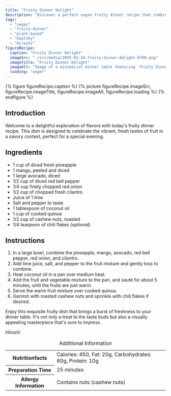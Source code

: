 ```yaml
---
title: "Fruity Dinner Delight"
description: "Discover a perfect vegan fruity dinner recipe that combines fresh fruits with savory elements for a delightful meal."
tags:
  - "vegan"
  - "fruity-dinner"
  - "plant-based"
  - "healthy"
  - "Hiroshi"
figureRecipe: 
  caption: "Fruity Dinner Delight"
  imageSrc: "./src/media/2025-02-24-fruity-dinner-delight-8700.png"
  imageTitle: "Fruity Dinner Delight"
  imageAlt: "Image of a minimalist dinner table featuring 'Fruity Dinner Delight' on a white plate with quinoa, fruits, vegetables, cashews, and chili flakes, beside a glass of water, against a neutral backdrop with natural lighting."
  loading: "eager"
---
```


{% figure figureRecipe.caption %}
{% picture figureRecipe.imageSrc, figureRecipe.imageTitle, figureRecipe.imageAlt, figureRecipe.loading %}
{% endfigure %}

## Introduction

Welcome to a delightful exploration of flavors with today's fruity dinner recipe. This dish is designed to celebrate the vibrant, fresh tastes of fruit in a savory context, perfect for a special evening.

## Ingredients

- 1 cup of diced fresh pineapple
- 1 mango, peeled and diced
- 1 large avocado, diced
- 1/2 cup of diced red bell pepper
- 1/4 cup finely chopped red onion
- 1/2 cup of chopped fresh cilantro
- Juice of 1 lime
- Salt and pepper to taste
- 1 tablespoon of coconut oil
- 1 cup of cooked quinoa
- 1/2 cup of cashew nuts, roasted
- 1/4 teaspoon of chili flakes (optional)

## Instructions

1. In a large bowl, combine the pineapple, mango, avocado, red bell pepper, red onion, and cilantro.
2. Add lime juice, salt, and pepper to the fruit mixture and gently toss to combine.
3. Heat coconut oil in a pan over medium heat.
4. Add the fruit and vegetable mixture to the pan, and sauté for about 5 minutes, until the fruits are just warm.
5. Serve the warm fruit mixture over cooked quinoa.
6. Garnish with roasted cashew nuts and sprinkle with chili flakes if desired.

Enjoy this exquisite fruity dish that brings a burst of freshness to your dinner table. It's not only a treat to the taste buds but also a visually appealing masterpiece that's sure to impress.

*Hiroshi*

<table><caption class='sr-only'>Additional Information</caption><tr><th>Nutritionfacts</th><td>Calories: 450, Fat: 20g, Carbohydrates: 60g, Protein: 10g&nbsp;</td></tr><tr><th>Preparation Time</th><td>25 minutes&nbsp;</td></tr><tr><th>Allergy Information</th><td>Contains nuts (cashew nuts)&nbsp;</td></tr></table>

